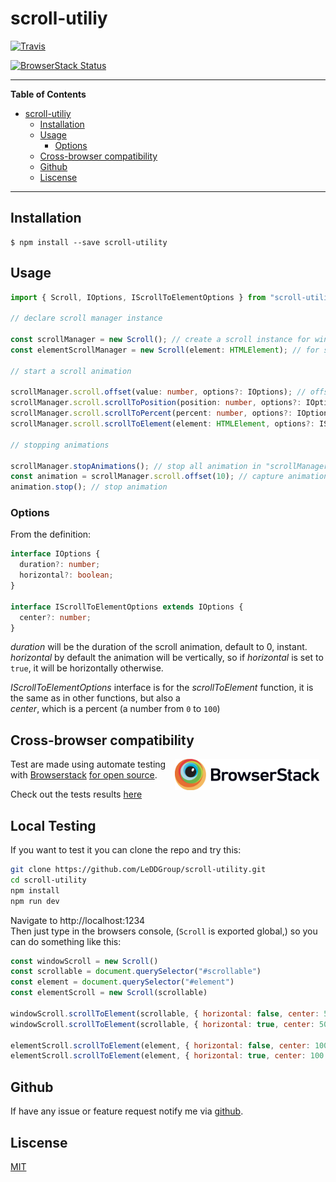 # scroll-utiliy #

[![Travis](https://travis-ci.org/LeDDGroup/scroll-utility.svg?branch=master)](https://github.com/LeDDGroup/scroll-utility)

[![BrowserStack Status](https://www.browserstack.com/automate/badge.svg?badge_key=QmJOaDZzS3BBOWUrem1PMWw1K29CZjByZjNBcTNyYlE0LzVYZEhFYVg1ST0tLXBOR05wTitscU1PM2FvQ0NrOUlHbHc9PQ==--70960e59e91fc8efc3dced4f2cebeff5665746ca)](https://www.browserstack.com/automate/public-build/QmJOaDZzS3BBOWUrem1PMWw1K29CZjByZjNBcTNyYlE0LzVYZEhFYVg1ST0tLXBOR05wTitscU1PM2FvQ0NrOUlHbHc9PQ==--70960e59e91fc8efc3dced4f2cebeff5665746ca)

______________
<!-- markdown-toc start - Don't edit this section. Run M-x markdown-toc-refresh-toc -->
**Table of Contents**

- [scroll-utiliy](#scroll-utiliy)
    - [Installation](#installation)
    - [Usage](#usage)
        - [Options](#options)
    - [Cross-browser compatibility](#cross-browser-compatibility)
    - [Github](#github)
    - [Liscense](#liscense)

<!-- markdown-toc end -->
______________

<!-- Checkout the live [demo](https://leddgroup.com/scroll-example) (just type in the console, `Scroll` constructor is global)   -->

## Installation ##

```console
$ npm install --save scroll-utility 
```

## Usage ##

```ts
import { Scroll, IOptions, IScrollToElementOptions } from "scroll-utility";

// declare scroll manager instance

const scrollManager = new Scroll(); // create a scroll instance for window for scrolling the page
const elementScrollManager = new Scroll(element: HTMLElement); // for scrolling inside element instead of window

// start a scroll animation

scrollManager.scroll.offset(value: number, options?: IOptions); // offset current scroll position by "value"
scrollManager.scroll.scrollToPosition(position: number, options?: IOptions); // scroll to position "position"
scrollManager.scroll.scrollToPercent(percent: number, options?: IOptions); // scroll to position given by "percent"
scrollManager.scroll.scrollToElement(element: HTMLElement, options?: IScrollToElementOptions); // scroll to element "element"

// stopping animations

scrollManager.stopAnimations(); // stop all animation in "scrollManager"
const animation = scrollManager.scroll.offset(10); // capture animation
animation.stop(); // stop animation

```

### Options ###

From the definition:

```ts
interface IOptions {
  duration?: number;
  horizontal?: boolean;
}

interface IScrollToElementOptions extends IOptions {
  center?: number;
}
```

*duration* will be the duration of the scroll animation, default to 0, instant.  
*horizontal* by default the animation will be vertically, so if *horizontal* is set to `true`, it will be horizontally otherwise.  

*IScrollToElementOptions* interface is for the *scrollToElement* function, it is the same as in other functions, but also a  
*center*, which is a percent (a number from `0` to `100`)

## Cross-browser compatibility ##

<img  height="50" src="https://raw.githubusercontent.com/LeDDGroup/scroll-utility/master/assets/BrowserStack-logo.png" alt="Browserstack logo" style="float: right; margin-right: 10px; text-align: middle">

Test are made using automate testing with [Browserstack](https://www.browserstack.com) [for open source](https://www.browserstack.com/open-source?ref=pricing).


Check out the tests results [here](https://www.browserstack.com/automate/public-build/QmJOaDZzS3BBOWUrem1PMWw1K29CZjByZjNBcTNyYlE0LzVYZEhFYVg1ST0tLXBOR05wTitscU1PM2FvQ0NrOUlHbHc9PQ==--70960e59e91fc8efc3dced4f2cebeff5665746ca)

## Local Testing ##

If you want to test it you can clone the repo and try this:
```sh
git clone https://github.com/LeDDGroup/scroll-utility.git
cd scroll-utility
npm install
npm run dev
```
Navigate to http://localhost:1234  
Then just type in the browsers console, (`Scroll` is exported global,) so you can do something like this:  
```js
const windowScroll = new Scroll()
const scrollable = document.querySelector("#scrollable")
const element = document.querySelector("#element")
const elementScroll = new Scroll(scrollable)

windowScroll.scrollToElement(scrollable, { horizontal: false, center: 50 })
windowScroll.scrollToElement(scrollable, { horizontal: true, center: 50 })

elementScroll.scrollToElement(element, { horizontal: false, center: 100 })
elementScroll.scrollToElement(element, { horizontal: true, center: 100 })
```

## Github ##

If have any issue or feature request notify me via [github](https://github.com/LeDDGroup/scroll-utility/issues).  


## Liscense ##
[MIT](./LICENSE.md)
